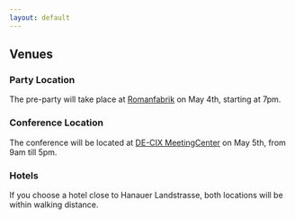 ```yaml
---
layout: default
---
```


## Venues

### Party Location

The pre-party will take place at [Romanfabrik](http://www.romanfabrik.de/service/lageplan/)
on May 4th, starting at 7pm.

### Conference Location

The conference will be located at [DE-CIX MeetingCenter](https://meetingcenter.de-cix.net/the-meetingcenter/location-and-how-to-find-us/)
on May 5th, from 9am till 5pm.

### Hotels

If you choose a hotel close to Hanauer Landstrasse, both locations will be within 
walking distance.
